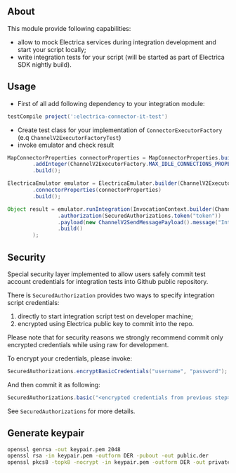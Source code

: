 ## About
This module provide following capabilities:
- allow to mock Electrica services during integration development and start your script locally;
- write integration tests for your script (will be started as part of Electrica SDK nightly build).

## Usage
- First of all add following dependency to your integration module:
```groovy
testCompile project(':electrica-connector-it-test')
```
- Create test class for your implementation of `ConnectorExecutorFactory` (e.q `ChannelV2ExecutorFactoryTest`)
- invoke emulator and check result
```java
MapConnectorProperties connectorProperties = MapConnectorProperties.builder()
        .addInteger(ChannelV2ExecutorFactory.MAX_IDLE_CONNECTIONS_PROPERTY, 1)
        .build();

ElectricaEmulator emulator = ElectricaEmulator.builder(ChannelV2ExecutorFactory.class)
        .connectorProperties(connectorProperties)
        .build();

Object result = emulator.runIntegration(InvocationContext.builder(ChannelV2Action.MESSAGE)
                .authorization(SecuredAuthorizations.token("token"))
                .payload(new ChannelV2SendMessagePayload().message("Integration test message"))
                .build()
        );
```

## Security
Special security layer implemented to allow users safely commit test account credentials for integration 
tests into Github public repository.

There is `SecuredAuthorization` provides two ways to specify integration script credentials:
1. directly to start integration script test on developer machine;
2. encrypted using Electrica public key to commit into the repo.

Please note that for security reasons we strongly recommend commit only encrypted credentials while using 
raw for development.

To encrypt your credentials, please invoke:
```java
SecuredAuthorizations.encryptBasicCredentials("username", "password");
```

And then commit it as following:
```java
SecuredAuthorizations.basic("<encrypted credentials from previous step>")
```

See `SecuredAuthorizations` for more details.

## Generate keypair
```bash
openssl genrsa -out keypair.pem 2048
openssl rsa -in keypair.pem -outform DER -pubout -out public.der
openssl pkcs8 -topk8 -nocrypt -in keypair.pem -outform DER -out private.der
```
